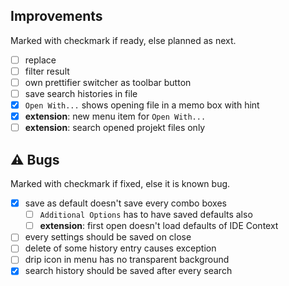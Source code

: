 <!--

Version:     v3.4.0-beta
PrevVersion: v3.3.0-beta

Help Formatting:
https://docs.github.com/en/get-started/writing-on-github/getting-started-with-writing-and-formatting-on-github/basic-writing-and-formatting-syntax, 
https://github.com/ikatyang/emoji-cheat-sheet/blob/master/README.md)

### :mag: Search Dialog
# + new feature
# + new feature
 
### :warning: Bug Fixes
#* bug

# TODO
# - Change Readme.md 
# - Change Deploy-Description.md 
# - Change file and product version in every projects for ALL CONFIGURATION!
# - Commit and push all changes
# - Run deploy script by pushing Ctrl+Shift+T in VSCode
-->

## Improvements 
Marked with checkmark if ready, else planned as next.
- [ ] replace 
- [ ] filter result
- [ ] own prettifier switcher as toolbar button
- [ ] save search histories in file
- [x] `Open With...` shows opening file in a memo box with hint
- [x] __extension__: new menu item for `Open With...`
- [ ] __extension__: search opened projekt files only

## :warning: Bugs 
Marked with checkmark if fixed, else it is known bug.
- [x] save as default doesn't save every combo boxes
  - [ ] `Additional Options` has to have saved defaults also
  - [ ] __extension__: first open doesn't load defaults of IDE Context
- [ ] every settings should be saved on close 
- [ ] delete of some history entry causes exception 
- [ ] drip icon in menu has no transparent background
- [x] search history should be saved after every search
